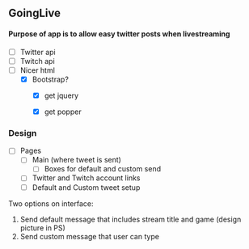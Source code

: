 ## GoingLive
#### Purpose of app is to allow easy twitter posts when livestreaming

* [ ] Twitter api
* [ ] Twitch api
* [ ] Nicer html
    * [x] Bootstrap?
        * [x] get jquery
        * [x] get popper


### Design
* [ ] Pages
    * [ ] Main (where tweet is sent)
        * [ ] Boxes for default and custom send
    * [ ] Twitter and Twitch account links
    * [ ] Default and Custom tweet setup

Two options on interface:
1. Send default message that includes stream title and game (design picture in PS)
2. Send custom message that user can type